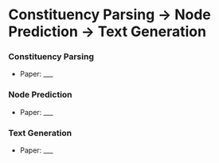 # Constituency Parsing -> Node Prediction -> Text Generation

### Constituency Parsing

- Paper: \_\_\_

### Node Prediction

- Paper: \_\_\_

### Text Generation

- Paper: \_\_\_

```

```
